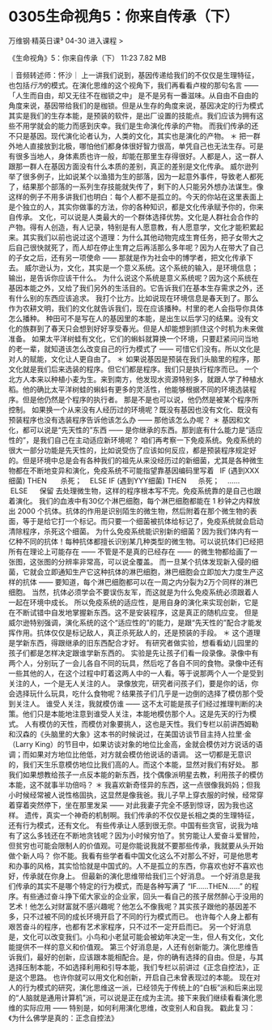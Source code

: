 # 0305生命视角5：你来自传承（下）


万维钢·精英日课³
04-30
进入课程 >

《生命视角》5：你来自传承（下）
11:23 7.82 MB

｜音频转述师：怀沙｜
上一讲我们说到，基因传递给我们的不仅仅是生理特征，也包括*行为*的模式。在演化思维的这个视角下，我们再看看卢梭的那句名言 —— 
「人生而自由，却又无往不在枷锁之中」
是不是另有一番滋味。从自由不自由的角度来说，基因带给我们的是枷锁。但是从生存的角度来说，基因决定的行为模式其实是我们的生存本能，是预装的软件，是出厂设置的技能点。我们应该为拥有这些不用学就会的能力而感到庆幸。我们是生命演化传承的产物。
而我们传承的还不只是基因。现代演化论者认为，人类的文化，其实也是演化的产物。
＊
把一群外地人直接放到北极，哪怕他们都身体很好智力很高，单凭自己也无法生存。可是有很多当地人，身体素质也许一般，却能在那里生存得很好。人都是人，这一群人跟那一群人在基因方面没有什么本质的差别，真正的差别是文化传承。
威尔逊列举了很多例子，比如说某个以渔猎为生的部落，因为一起意外事件，导致老人都死了，结果那个部落的一系列生存技能就失传了，剩下的人只能另外想办法谋生。像这样的例子不用多讲我们也明白：每个人都不是孤立的。今天的你站在这里表面上是个独立的人，其实你做事的方法，你的各种知识，都是文化传承赋予你的，你来自传承。
文化，可以说是人类最大的一个群体选择优势。文化是人群社会合作的产物。得有人创造，有人记录，特别是有人愿意教，有人愿意学，文化才能积累起来。其实我们以前也说过这个道理：为什么其他动物完成生育任务，把子女带大之后自己很快就死了，而人却在停止生育之后再活那么多年呢？因为人在带大了自己的子女之后，还有另一项使命 —— 那就是作为社会中的博学者，把文化传承下去。
威尔逊认为，文化，其实是一个意义系统。这个系统的输入，是环境信息；输出，是告诉你应该干什么。
为什么说这个系统是意义系统呢？因为这个系统在基因本能之外，又给了我们另外的生活目的。它告诉我们在基本生存需求之外，还有什么别的东西应该追求。
我打个比方。比如说现在环境信息是春天到了。那么作为农耕文明，我们的文化就告诉我们，现在应该播种。村里的老人会指导你具体怎么播种。
种田可不是写在人的基因里的本能，是出生以后学习的结果。没有文化的族群到了春天只会想到好好享受春光。但是人却能想到抓住这个时机为未来做准备。
如果太平洋树蛙有文化，它们的蝌蚪就算换一个环境，只要赶紧问问当地的老一辈，就知道该怎么改变自己的行为模式了 —— 可惜它们没有。所以文化是对人的赋能，文化让人更自由了。
＊
如果说基因是预装在我们头脑里的程序，那文化就是我们后来选装的程序。但它们都是程序。我们只是执行程序而已。
一个北方人本来以种植小麦为生。来到南方，他发现水资源特别多，就跟人学了种植水稻。他的确比太平洋树蛙的蝌蚪有更多的灵活性，他能够根据不同的环境选装程序。但是他仍然是个程序的执行者。
那是不是也可以说，他仍然是被某个程序所控制。
如果换一个从来没有人经历过的环境呢？既没有基因也没有文化、既没有预装程序也没有选装程序告诉他该怎么办 —— 那他该怎么办呢？
＊
基因和文化，都可以说是“先天性的”东西 —— 是你继承的东西。那到底有什么能力是“适应性的”，是我们自己在主动适应新环境呢？
咱们再考察一下免疫系统。免疫系统的很大一部分功能是先天性的，比如说受伤了应该如何反应，都是预装程序规定好的。但是环境中总是会有各种我们的祖先从来没经历过的新细菌，尤其是各种微生物都在不断地变异和演化，免疫系统不可能指望靠基因编码里写着
  IF (遇到XXX细菌) THEN
      杀死；
   ELSE IF (遇到YYY细菌) THEN
     杀死；
   ……
   ELSE
     保留
去处理微生物，这样的程序根本写不完。免疫系统靠的是自己也跟着演化。
我们的血液中有30亿个淋巴细胞，每个淋巴细胞都能在 1 秒钟之内释放出 2000 个抗体。抗体的作用是识别陌生的微生物，然后附着在那个微生物的表面，等于是给它打一个标记。而只要一个细菌被抗体给标记了，免疫系统就会启动清除程序，杀死这个细菌。
为什么免疫系统能识别新的细菌？因为我们体内有一亿种不同的抗体！每种抗体都擅长识别某几种类型的微生物。可以说抗体们已经把所有在理论上可能存在 —— 不管是不是真的已经存在 —— 的微生物都给画了一张图，这张图的分辨率非常高，可以说全覆盖。
而一旦某个抗体发现新入侵的细菌，它就会立即通知生产它这种抗体的淋巴细胞，淋巴细胞会立即加大力度生产这样的抗体 —— 要知道，每个淋巴细胞都可以在一周之内分裂为2万个同样的淋巴细胞。
当然，抗体必须学会不要误伤友军，而这就是为什么免疫系统必须跟着人一起在环境中成长。
所以免疫系统的适应性，是用自身的演化来实现创新，它是在不断试错中自发地掌握新东西。这不是安装程序，这是真正的随机应变。
但是威尔逊特别强调，演化系统的这个“适应性的”的能力，是跟“先天性的”配合才能发挥作用。抗体仅仅是标记敌人，真正杀死敌人的，还是预装的手段。
＊
这个道理是学新东西，得跟继承的旧东西配合才好。
有研究者做实验，想看看幼儿园里的孩子们都是怎样决定跟谁学新东西的。
实验是先让孩子们看一段录像。录像中有两个人，分别玩了一会儿各自不同的玩具，然后吃了各自不同的食物。录像中还有一些其他的人，在这个过程中盯着这两人中的一人看。等于说那两个人一个是受到关注的人，一个是无人关注的人。
录像放完，研究者问孩子们，要是你的话，你会选择玩什么玩具，吃什么食物呢？结果孩子们几乎是一边倒的选择了模仿那个受到关注人。
谁受人关注，我就模仿谁 —— 这不太可能是孩子们经过推理判断的决策。他们只是本能地注意到谁受人关注，本能地模仿那个人。这是先天的行为模式。
人有模仿的天性，而模仿对象要挑人，这也是天性。我们专栏以前讲西姆勒和汉森的《头脑里的大象》这本书的时候说过，在美国访谈节目主持人拉里·金（Larry King）的节目中，如果访谈对象的地位比金高，金就会模仿对方说话的语调；而如果对方地位比他低，对方就会模仿他说话的语调。
这一切都是无意识的，我们天生乐意模仿地位比我们高的人。而这个本能，显然对我们有好处。
那我们如果想教给孩子一点反本能的新东西，找个偶像派明星去教，利用孩子的模仿本能，这不就事半功倍吗？
＊
我喜欢新奇怪异的东西，这一点很像我妈妈；但我小时候经常被人说性格固执，这显然是像我爸。我儿子早上穿衣服的时候，经常穿着穿着突然停下，坐在那里发呆 —— 对此我妻子完全不感到惊讶，因为我也这样。
遗传，真实一个神奇的机制啊。我们传承的不仅仅是长相之类的生理特征，还有行为模式，还有文化。
有些传承让人感到很无奈。中国有些贪官，说我为啥有了这么多钱还在不断地贪钱呢？因为小时候穷怕了。贫穷能让人爱奋斗爱冒险，但贫穷也可能会限制人的价值观。可是你能说我就不要那些传承，我就要从头开始做个新人吗？
你不能。我看有些学者看中国文化这么不对那么不好，可是他思考和办事的风格，其实恰恰就是中国式的。人不是孤立的东西，你喜欢也好不喜欢也好，传承就在你身上。
但最新的演化思维带给我们三个好消息。
一个好消息是我们传承的其实不是哪个特定的行为模式，而是各种写满了 “IF……THEN……” 的程序。有些通过奋斗挣下偌大家业的企业家，回头一看自己的孩子居然醉心于没用的艺术！他怎么对财富就不感兴趣呢？他怎么不像我呢？其实孩子跟他的基因差不多，只不过被不同的成长环境开启了不同的行为模式而已。
也许每个人身上都有艰苦奋斗的程序，也都有艺术家程序，只不过不一定开启而已。
另一个好消息是，文化可以改变我们。小鸟和小老鼠可能会被幼年决定一生，但人有文化，文化能提供不一样的意义和价值观。
第三个好消息是，人还有创新能力。演化思维告诉我们，最好的创新，应该跟本能相配合。是，你的确有选择的自由。但是，与其选择压制本能，不如选择利用和引导本能，我们专栏以前讲过《正念自控法》，正是这个思路。
也许你就可以用文化和创新，开启自己未曾表现过的本能。
现在对人的行为模式的研究，演化思维这一派，已经领先于传统上的“白板”派和后来出现的“人脑就是通用计算机”派，可以说是正在成为主流。接下来我们继续看看演化思维的实际应用 —— 特别是，如何利用演化思维，改变别人和自我。
戳此复习：《为什么佛学是真的：正念自控法》